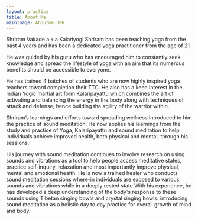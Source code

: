 ```yaml
---
layout: practice
title: About Me
mainImage: Aboutme.JPG
---
```


Shriram Vakade a.k.a Kalariyogi Shriram has been teaching yoga from the past 4 years and has been a dedicated yoga practitioner from the age of 21

He was guided by his guru who has encouraged him to constantly seek knowledge and spread the lifestyle of yoga with an aim that its numerous benefits should be accessible to everyone.

He has trained 4 batches of students who are now highly inspired yoga teachers toward completion their TTC. He also has a keen interest in the Indian Yogic martial art form Kalaripayattu which combines the art of activating and balancing the energy in the body along with techniques of attack and defense, hence building the agility of the warrior within.

Shriram’s learnings and efforts toward spreading wellness introduced to him the practice of sound meditation. He now applies his learnings from the study and practice of  Yoga, Kalaripayattu and sound meditation to help individuals achieve improved health, both physical and mental, through his sessions.

His journey with sound meditation continues to involve research on using sounds and vibrations as a tool to help people access meditative states, practice self-inquiry, relaxation and most importantly improve physical, mental and emotional health. He is now a trained healer who conducts sound meditation sessions where-in individuals are exposed to various sounds and vibrations while in a deeply rested state.With his experience, he has developed a deep understanding of the body's response to these sounds using Tibetan singing bowls and crystal singing bowls. introducing sound meditation as a holistic day to day practice for overall growth of mind and body.
